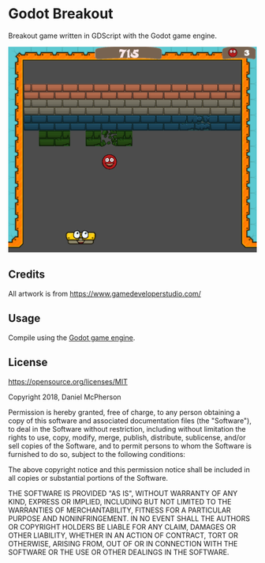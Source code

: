 # Godot Breakout
Breakout game written in GDScript with the Godot game engine.

<img src=GFX/BreakoutScreenshot.png>

## Credits
All artwork is from https://www.gamedeveloperstudio.com/

## Usage
Compile using the [Godot game engine](https://godotengine.org/).

## License
https://opensource.org/licenses/MIT

Copyright 2018, Daniel McPherson

Permission is hereby granted, free of charge, to any person obtaining a copy of this software and associated documentation files (the "Software"), to deal in the Software without restriction, including without limitation the rights to use, copy, modify, merge, publish, distribute, sublicense, and/or sell copies of the Software, and to permit persons to whom the Software is furnished to do so, subject to the following conditions:

The above copyright notice and this permission notice shall be included in all copies or substantial portions of the Software.

THE SOFTWARE IS PROVIDED "AS IS", WITHOUT WARRANTY OF ANY KIND, EXPRESS OR IMPLIED, INCLUDING BUT NOT LIMITED TO THE WARRANTIES OF MERCHANTABILITY, FITNESS FOR A PARTICULAR PURPOSE AND NONINFRINGEMENT. IN NO EVENT SHALL THE AUTHORS OR COPYRIGHT HOLDERS BE LIABLE FOR ANY CLAIM, DAMAGES OR OTHER LIABILITY, WHETHER IN AN ACTION OF CONTRACT, TORT OR OTHERWISE, ARISING FROM, OUT OF OR IN CONNECTION WITH THE SOFTWARE OR THE USE OR OTHER DEALINGS IN THE SOFTWARE.
